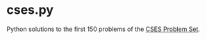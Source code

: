 # cses.py

Python solutions to the first 150 problems of the [CSES Problem Set](https://cses.fi/problemset/).

